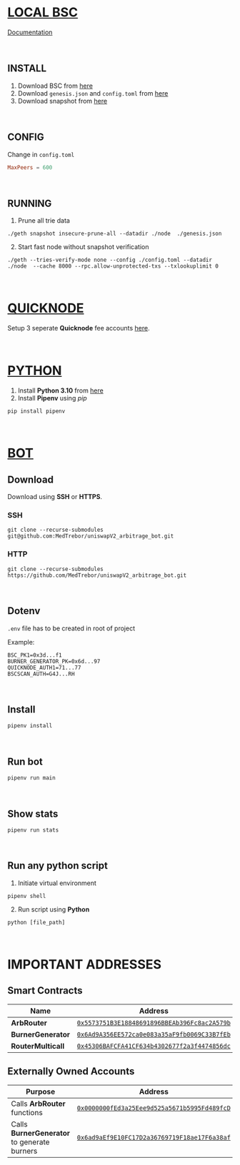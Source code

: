 # [LOCAL BSC](https://github.com/bnb-chain/bsc)

[Documentation](https://docs.bnbchain.org/docs/BSC-fast-node)

<br>

## INSTALL
1. Download BSC from [here](https://github.com/bnb-chain/bsc/releases/download/v1.2.3/geth_windows.exe)
2. Download `genesis.json` and `config.toml` from [here](https://github.com/bnb-chain/bsc/releases/download/v1.2.3/mainnet.zip)
3. Download snapshot from [here](https://github.com/48Club/bsc-snapshots)

<br>

## CONFIG
Change in `config.toml`
```toml
MaxPeers = 600
```

<br>

## RUNNING
1. Prune all trie data
```
./geth snapshot insecure-prune-all --datadir ./node  ./genesis.json
```
2. Start fast node without snapshot verification
```
./geth --tries-verify-mode none --config ./config.toml --datadir ./node  --cache 8000 --rpc.allow-unprotected-txs --txlookuplimit 0
```

<br>

# [QUICKNODE](https://www.quicknode.com/)
Setup 3 seperate **Quicknode** fee accounts [here](https://www.quicknode.com/signup).

<br>

# [PYTHON](https://www.python.org/)
1. Install **Python 3.10** from [here](https://www.python.org/downloads/)
2. Install **Pipenv** using *pip*
```
pip install pipenv
```

<br>

# [BOT](https://github.com/MedTrebor/uniswapV2_arbitrage_bot)
## Download
Download using **SSH** or **HTTPS**.

### SSH
```
git clone --recurse-submodules git@github.com:MedTrebor/uniswapV2_arbitrage_bot.git
```

### HTTP
```
git clone --recurse-submodules https://github.com/MedTrebor/uniswapV2_arbitrage_bot.git
```

<br>

## Dotenv
`.env` file has to be created in root of project

Example:
```
BSC_PK1=0x3d...f1
BURNER_GENERATOR_PK=0x6d...97
QUICKNODE_AUTH1=71...77
BSCSCAN_AUTH=G4J...RH
```

<br>

## Install
```
pipenv install
```

<br>

## Run bot
```
pipenv run main
```

<br>

## Show stats
```
pipenv run stats
```

<br>

## Run any python script
1. Initiate virtual environment
```
pipenv shell
```
2. Run script using **Python**
```
python [file_path]
```

<br>

# IMPORTANT ADDRESSES
## Smart Contracts
| Name | Address |
| --- | --- |
| **ArbRouter** | [`0x5573751B3E18848691896BBEAb396Fc8ac2A579b`](https://bscscan.com/address/0x5573751b3e18848691896bbeab396fc8ac2a579b) |
| **BurnerGenerator** | [`0x6Ad9A356EE572ca0e083a35aF9fb0069C33B7fEb`](https://bscscan.com/address/0x6ad9a356ee572ca0e083a35af9fb0069c33b7feb) |
| **RouterMulticall** | [`0x45306BAFCFA41CF634b4302677f2a3f4474856dc`](https://bscscan.com/address/0x45306BAFCFA41CF634b4302677f2a3f4474856dc)

## Externally Owned Accounts
| Purpose | Address |
| ------ | ------ |
| Calls **ArbRouter** functions | [`0x0000000fEd3a25Eee9d525a5671b5995Fd489fcD`](https://bscscan.com/address/0x0000000fEd3a25Eee9d525a5671b5995Fd489fcD) |
| Calls **BurnerGenerator** to generate burners | [`0x6ad9aEf9E10FC17D2a36769719F18ae17F6a38af`](https://bscscan.com/address/0x6ad9aef9e10fc17d2a36769719f18ae17f6a38af) |

